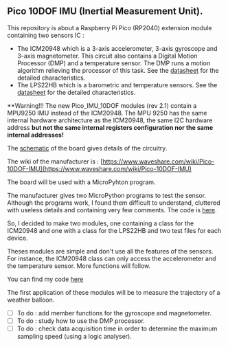 ## Pico 10DOF IMU (Inertial Measurement Unit).

This repository is about a Raspberry Pi Pico (RP2040) extension module containing two sensors IC : 

- The ICM20948 which is a 3-axis accelerometer, 3-axis gyroscope and 3-axis magnetometer. This circuit also contains a Digital Motion Processor (DMP) and a temperature sensor. The DMP runs a motion algorithm relieving the processor of this task. See the [datasheet](ICM-20948-v1.5.pdf) for the detailed characteristics.
- The LPS22HB which is a barometric and temperature sensors. See the [datasheet](Lps22hb.pdf) for the detailed characteristics.

**Warning!!! The new Pico_IMU_10DOF modules (rev 2.1) contain a MPU9250 IMU instead of the ICM20948. The MPU 9250 has the same internal hardware architecture as the ICM20948, the same I2C hardware address **but not the same internal registers configuration nor the same internal addresses!**

The [schematic](Pico-10DOF-IMU_Sch.pdf) of the board gives details of the circuitry.

The wiki of the manufacturer is : [https://www.waveshare.com/wiki/Pico-10DOF-IMU](https://www.waveshare.com/wiki/Pico-10DOF-IMU)

The board will be used with a MicroPyhton program.

The manufacturer gives two MicroPython programs to test the sensor. Although the programs work, I found them difficult to understand, cluttered with useless details and containing very few comments. The code is [here](waveshare_code).

So, I decided to make two modules, one containing a class for the ICM20948 and one with a class for the LPS22HB and two test files for each device.

Theses modules are simple and don't use all the features of the sensors. For instance, the ICM20948 class can only access the accelerometer and the temperature sensor. More functions will follow.

You can find my code [here](my_IMU_code)

The first application of these modules will be to measure the trajectory of a weather balloon.

- [ ] To do : add member functions for the gyroscope and magnetometer.
- [ ] To do : study how to use the DMP processor.
- [ ] To do : check data acquisition time in order to determine the maximum sampling speed (using a logic analyser).
